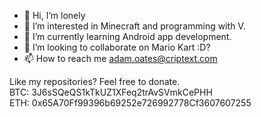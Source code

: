 - 👋 Hi, I’m lonely
- 👀 I’m interested in Minecraft and programming with V.
- 🌱 I’m currently learning Android app development.
- 💞️ I’m looking to collaborate on Mario Kart :D?
- 📫 How to reach me adam.oates@criptext.com

Like my repositories? Feel free to donate.<br>
BTC: 3J6sSQeQS1kTkUZ1XFeq2trAvSVmkCePHH<br>
ETH: 0x65A70Ff99396b69252e726992778Cf3607607255
<!---
islonely/islonely is a ✨ special ✨ repository because its `README.md` (this file) appears on your GitHub profile.
You can click the Preview link to take a look at your changes.
--->
